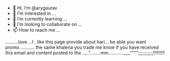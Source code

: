 - 👋 Hi, I’m @arygaurav
- 👀 I’m interested in ...
- 🌱 I’m currently learning ...
- 💞️ I’m looking to collaborate on ...
- 📫 How to reach me ...

<!---
arygaurav/arygaurav is a ✨ special ✨ repository because its `README.md` (this file) appears on your GitHub profile.
You can click the Preview link to take a look at your changes.
--->
..........love ...I . like this page provide about hari... be able you want promo............ the same khalena you trade me know if you have received this email and content posted to the
..,.."........mm............___"""";;;;;;;;;;;!!!!!!!!!
